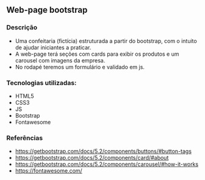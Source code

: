 ## Web-page bootstrap 

### Descrição

- Uma confeitaria (fictícia) estruturada a partir do bootstrap, com o intuito de ajudar iniciantes a praticar.
- A web-page terá seções com cards para exibir os produtos e um carousel com imagens da empresa.
- No rodapé teremos um formulário e validado em js.

### Tecnologias utilizadas:
- HTML5
- CSS3
- JS
- Bootstrap
- Fontawesome

### Referências
- https://getbootstrap.com/docs/5.2/components/buttons/#button-tags
- https://getbootstrap.com/docs/5.2/components/card/#about
- https://getbootstrap.com/docs/5.2/components/carousel/#how-it-works
- https://fontawesome.com/

